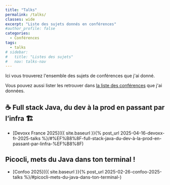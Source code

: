 ```yaml
---
title: "Talks"
permalink: /talks/
classes: wide
excerpt: "Liste des sujets donnés en conférences"
#author_profile: false
categories:
  - Conférences
tags:
  - talks
# sidebar:
#   title: "Listes des sujets"
#   nav: talks-nav
---
```


Ici vous trouverez l'ensemble des sujets de conférences que j'ai donné.

Vous pouvez aussi lister les retrouver dans [la liste des conférences](/conferences) que j'ai données.

## ☕️ Full stack Java, du dev à la prod en passant par l’infra 🏗️
- [Devoxx France 2025]({{ site.baseurl }}{% post_url 2025-04-16-devoxx-fr-2025-talks %}/#%EF%B8%8F-full-stack-java-du-dev-à-la-prod-en-passant-par-linfra-%EF%B8%8F)

## Picocli, mets du Java dans ton terminal !
- [Confoo 2025]({{ site.baseurl }}{% post_url 2025-02-26-confoo-2025-talks %}/#picocli-mets-du-java-dans-ton-terminal-)